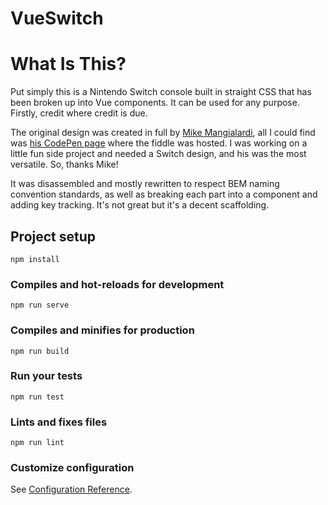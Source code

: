 # VueSwitch

# What Is This?

Put simply this is a Nintendo Switch console built in straight CSS that has been broken up into
Vue components. It can be used for any purpose. Firstly, credit where credit is due.


The original design was created in full by [Mike Mangialardi](https://codepen.io/mikemang/), all I could find was [his CodePen page](https://codepen.io/mikemang/pen/JEqgeO) where the fiddle was hosted. I was working on a little fun side project and needed a Switch design, and his was the most versatile. So, thanks Mike!

It was disassembled and mostly rewritten to respect BEM naming convention standards, as well as breaking each part into a component and adding key tracking. It's not great but it's a decent scaffolding.

## Project setup
```
npm install
```

### Compiles and hot-reloads for development
```
npm run serve
```

### Compiles and minifies for production
```
npm run build
```

### Run your tests
```
npm run test
```

### Lints and fixes files
```
npm run lint
```

### Customize configuration
See [Configuration Reference](https://cli.vuejs.org/config/).
